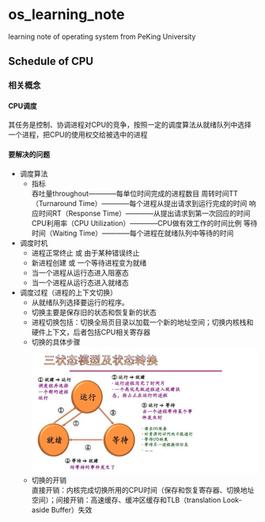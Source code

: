 # os_learning_note
learning note of operating system from PeKing University
## Schedule of CPU
### 相关概念
#### CPU调度
其任务是控制、协调进程对CPU的竞争，按照一定的调度算法从就绪队列中选择一个进程，把CPU的使用权交给被选中的进程
#### 要解决的问题
* 调度算法
    - 指标<br>
    吞吐量throughout————每单位时间完成的进程数目
    周转时间TT（Turnaround Time）————每个进程从提出请求到运行完成的时间
    响应时间RT（Response Time）————从提出请求到第一次回应的时间
    CPU利用率（CPU Utilization）————CPU做有效工作的时间比例
    等待时间（Waiting Time）————每个进程在就绪队列中等待的时间
* 调度时机
    - 进程正常终止 或 由于某种错误终止
    - 新进程创建 或 一个等待进程变为就绪
    - 当一个进程从运行态进入阻塞态
    - 当一个进程从运行态进入就绪态
* 调度过程（进程的上下文切换）
    - 从就绪队列选择要运行的程序。
    - 切换主要是保存旧的状态和恢复新的状态
    - 进程切换包括：切换全局页目录以加载一个新的地址空间；切换内核栈和硬件上下文，后者包括CPU相关寄存器
    - 切换的具体步骤<br>
    ![process_of_switch](https://github.com/sjtujw/os_learning_note/raw/master/img/three_state.jpg)
    - 切换的开销<br>
直接开销：内核完成切换所用的CPU时间（保存和恢复寄存器、切换地址空间）；间接开销：高速缓存、缓冲区缓存和TLB（translation Look-aside Buffer）失效

